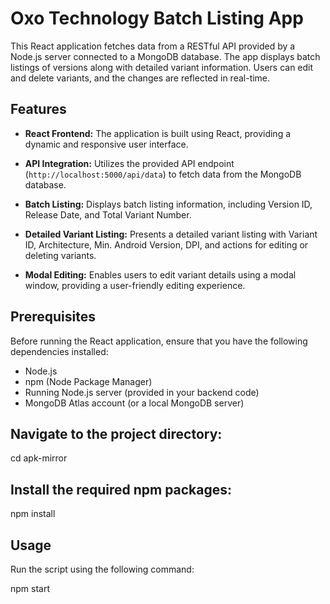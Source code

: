 # Oxo Technology Batch Listing App

This React application fetches data from a RESTful API provided by a Node.js server connected to a MongoDB database. The app displays batch listings of versions along with detailed variant information. Users can edit and delete variants, and the changes are reflected in real-time.

## Features

- **React Frontend:** The application is built using React, providing a dynamic and responsive user interface.

- **API Integration:** Utilizes the provided API endpoint (`http://localhost:5000/api/data`) to fetch data from the MongoDB database.

- **Batch Listing:** Displays batch listing information, including Version ID, Release Date, and Total Variant Number.

- **Detailed Variant Listing:** Presents a detailed variant listing with Variant ID, Architecture, Min. Android Version, DPI, and actions for editing or deleting variants.

- **Modal Editing:** Enables users to edit variant details using a modal window, providing a user-friendly editing experience.

## Prerequisites

Before running the React application, ensure that you have the following dependencies installed:

- Node.js
- npm (Node Package Manager)
- Running Node.js server (provided in your backend code)
- MongoDB Atlas account (or a local MongoDB server)


## Navigate to the project directory:

cd apk-mirror

## Install the required npm packages:

npm install

## Usage
Run the script using the following command:

npm start

